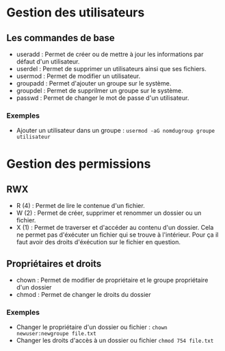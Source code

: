 # Gestion des utilisateurs

## Les commandes de base 

* useradd : Permet de créer ou de mettre à jour les informations par défaut d'un utilisateur.
* userdel : Permet de supprimer un utilisateurs ainsi que ses fichiers.
* usermod : Permet de modifier un utilisateur.
* groupadd : Permet d'ajouter un groupe sur le système.
* groupdel : Permet de supprilmer un groupe sur le système.
* passwd : Permet de changer le mot de passe d'un utilisateur.

### Exemples

* Ajouter un utilisateur dans un groupe : `usermod -aG nomdugroup groupe utilisateur`

# Gestion des permissions

## RWX

* R (4) : Permet de lire le contenue d'un fichier.
* W (2) : Permet de créer, supprimer et renommer un dossier ou un fichier.
* X (1) : Permet de traverser et d'accéder au contenu d'un dossier. Cela ne permet pas d'éxécuter un fichier qui se trouve à l'intérieur. Pour ça il faut avoir des droits d'éxécution sur le fichier en question.

## Propriétaires et droits

* chown : Permet de modifier de propriétaire et le groupe propriétaire d'un dossier
* chmod : Permet de changer le droits du dossier

### Exemples

* Changer le propriétaire d'un dossier ou fichier :  `chown newuser:newgroupe file.txt`
* Changer les droits d'accès à un dossier ou fichier `chmod 754 file.txt`
